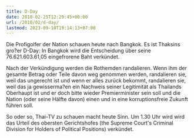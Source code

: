 ```yaml
---
title: D-Day
date: 2010-02-25T12:29:45+00:00
url: /2010/02/d-day/
lastmod: 2023-09-10T19:14:13+07:00
---
```

Die Profigolfer der Nation schauen heute nach Bangkok. Es ist Thaksins gro?er D-Day: In Bangkok wird die Entscheidung über seine 76.621.603.61,05 eingefrorene Baht verkündet.

Nach der Verkündigung werden die Rothemden randalieren. Wenn ihm der gesamte Betrag oder Teile davon weg genommen werden, randalieren sie, weil das ungerecht ist und wenn er alles zurück bekommt, randalieren sie, weil das ja gewisserma?en ein Nachweis seiner Legitimität als Thailands Oberhaupt ist und er doch bitte wieder Premierminister sein soll und die Nation (oder seine Hälfte davon) einen und in eine korruptionsfreie Zukunft führen soll.

So oder so, Thai-TV zu schauen macht heute Sinn. Um 1.30 Uhr wird wird das Urteil des obersten Gerichtshofes (the Supreme Court's Criminal Division for Holders of Political Positions) verkündet.
